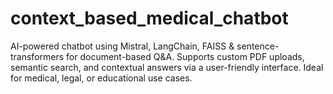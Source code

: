 # context_based_medical_chatbot
AI-powered chatbot using Mistral, LangChain, FAISS &amp; sentence-transformers for document-based Q&amp;A. Supports custom PDF uploads, semantic search, and contextual answers via a user-friendly interface. Ideal for medical, legal, or educational use cases.
